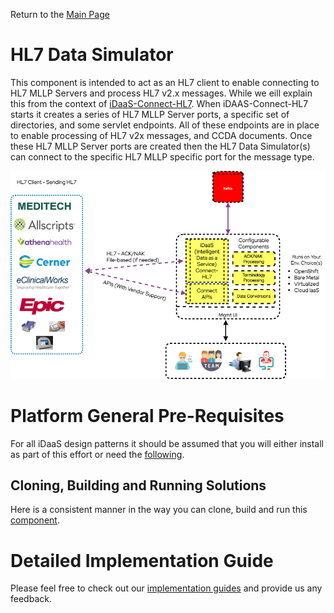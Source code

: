 Return to the <a href="https://project-herophilus.github.io/Project-Herophilus-Assets/" target="_blank">Main Page</a>

# HL7 Data Simulator
This component is intended to act as an HL7 client to enable connecting to HL7 MLLP Servers and process HL7 v2.x 
messages. While we eill explain this from the context of [iDaaS-Connect-HL7](https://github.com/Project-Herophilus/iDaaS-Connect/tree/main/iDaaS-Connect-HL7). 
When iDAAS-Connect-HL7 starts it creates a series of HL7 MLLP Server ports, a specific set of directories, and some servlet endpoints.  All of these
endpoints are in place to enable processing of HL7 v2x messages, and CCDA documents. Once these HL7 MLLP Server ports are
created then the HL7 Data Simulator(s) can connect to the specific HL7 MLLP specific port for the message type.

![Data Flow](https://github.com/Project-Herophilus/Project-Herophilus-Assets/blob/main/images/iDaaS-Platform/DataFlow-HL7.png)

# Platform General Pre-Requisites
For all iDaaS design patterns it should be assumed that you will either install as part of this effort or need the
[following](https://github.com/Project-Herophilus/Project-Herophilus-Assets/blob/main/PreRequisites.md).

## Cloning, Building and Running Solutions
Here is a consistent manner in the way you can clone, build and run this
[component](https://github.com/Project-Herophilus/Project-Herophilus-Assets/blob/main/CloningBuildingRunningSolution.md).

# Detailed Implementation Guide
Please feel free to check out our [implementation guides](https://github.com/Project-Herophilus/Project-Herophilus-Assets/blob/main/Platform-Content/ImplementationGuides/intro.md)
and provide us any feedback.